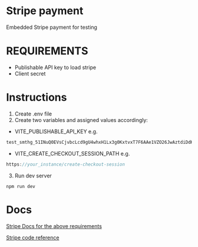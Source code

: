# Stripe payment
Embedded Stripe payment for testing

# REQUIREMENTS
- Publishable API key to load stripe
- Client secret

# Instructions
1. Create .env file
2. Create two variables and assigned values accordingly:
- VITE_PUBLISHABLE_API_KEY e.g.
```js
test_smthg_51INuQ0EVsCjvbcLcd9gU4whxH1Lx3g0KxtvxT7F6AAe1VZO26JwAztdiDdKoWypfLWnxcNITq000bkZX4TlUxvm200CXbvIPEP
```
- VITE_CREATE_CHECKOUT_SESSION_PATH e.g.
```js
https://your_instance/create-checkout-session
```

3. Run dev server
```nodejs
npm run dev
```

# Docs
[Stripe Docs for the above requirements](https://docs.stripe.com/payments/accept-a-payment?platform=web&ui=embedded-checkout&client=react)

[Stripe code reference](https://docs.stripe.com/payments/accept-a-payment?platform=web&ui=embedded-checkout&client=react#mount-checkout)